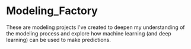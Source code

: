 # Modeling_Factory
These are modeling projects I've created to deepen my understanding of the modeling process and explore how machine learning (and deep learning) can be used to make predictions.